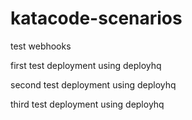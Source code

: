 # katacode-scenarios

test webhooks

first test deployment using deployhq

second test deployment using deployhq

third test deployment using deployhq
